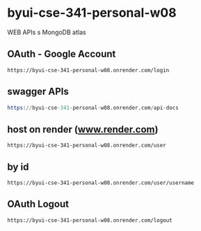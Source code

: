 # byui-cse-341-personal-w08

WEB APIs
s
MongoDB atlas

## OAuth - Google Account

```
https://byui-cse-341-personal-w08.onrender.com/login
```

## swagger APIs

```s
https://byui-cse-341-personal-w08.onrender.com/api-docs
```

## host on render (www.render.com)

```
https://byui-cse-341-personal-w08.onrender.com/user
```

## by id

```
https://byui-cse-341-personal-w08.onrender.com/user/username
```

## OAuth Logout

```
https://byui-cse-341-personal-w08.onrender.com/logout
```
